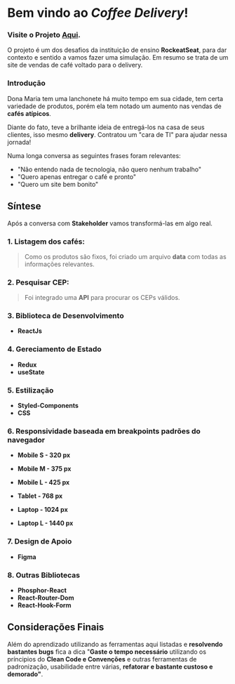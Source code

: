 # Bem vindo ao *Coffee Delivery*!

### Visite o Projeto [Aqui](https://coffee-delivery-lilac-eight.vercel.app/).

O projeto é um dos desafios da instituição de ensino **RockeatSeat**, para dar contexto e sentido a vamos fazer uma simulação. Em resumo se trata de um site de vendas de café voltado para o delivery.

### Introdução

Dona Maria tem uma lanchonete há muito tempo em sua cidade, tem certa variedade de produtos, porém ela tem notado um aumento nas vendas de **cafés atípicos**. 

Diante do fato, teve a brilhante ideia de entregá-los na casa de seus clientes, isso mesmo **delivery**. Contratou um "cara de TI" para ajudar nessa jornada!

Numa longa conversa as seguintes frases foram relevantes:
- "Não entendo nada de tecnologia, não quero nenhum trabalho"
- "Quero apenas entregar o café e pronto"
- "Quero um site bem bonito"

## Síntese

Após a conversa com **Stakeholder** vamos transformá-las em algo real.

### 1. Listagem dos cafés: 
> Como os produtos são fixos, foi criado um arquivo **data** com todas as informações relevantes.
 
### 2. Pesquisar CEP:
> Foi integrado uma **API** para procurar os CEPs válidos.
 
### 3. Biblioteca de Desenvolvimento
- **ReactJs**
  
### 4. Gereciamento de Estado
- **Redux**
- **useState**

### 5. Estilização
- **Styled-Components**
- **CSS**

### 6. Responsividade baseada em breakpoints padrões do navegador
- **Mobile S - 320 px**
     
- **Mobile M - 375 px**
     
- **Mobile L - 425 px**
     
- **Tablet - 768 px**
     
- **Laptop - 1024 px**
     
- **Laptop L - 1440 px**

### 7. Design de Apoio
- **Figma**

### 8. Outras Bibliotecas
- **Phosphor-React**
- **React-Router-Dom**
- **React-Hook-Form**

## Considerações Finais
Além do aprendizado utilizando as ferramentas aqui listadas e **resolvendo bastantes bugs** fica a dica "**Gaste o tempo necessário** utilizando os príncipios do **Clean Code e Convenções** e outras ferramentas de padronização, usabilidade entre várias, **refatorar e bastante custoso e demorado"**.

